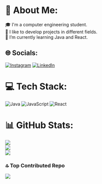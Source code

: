 # 💫 About Me:
🎓 I'm a computer engineering student.<br>💛 I like to develop projects in different fields.<br>🌱 I’m currently learning Java and React.<br>


## 🌐 Socials:
[![Instagram](https://img.shields.io/badge/Instagram-%23E4405F.svg?logo=Instagram&logoColor=white)](https://instagram.com/nisahekimoglu1) [![LinkedIn](https://img.shields.io/badge/LinkedIn-%230077B5.svg?logo=linkedin&logoColor=white)](https://linkedin.com/in/nisanurhekimoglu) 

# 💻 Tech Stack:
![Java](https://img.shields.io/badge/java-%23ED8B00.svg?style=for-the-badge&logo=java&logoColor=white) ![JavaScript](https://img.shields.io/badge/javascript-%23323330.svg?style=for-the-badge&logo=javascript&logoColor=%23F7DF1E) ![React](https://img.shields.io/badge/react-%2320232a.svg?style=for-the-badge&logo=react&logoColor=%2361DAFB)
# 📊 GitHub Stats:
![](https://github-readme-stats.vercel.app/api?username=nisahekimoglu&theme=tokyonight&hide_border=false&include_all_commits=true&count_private=true)<br/>
![](https://github-readme-streak-stats.herokuapp.com/?user=nisahekimoglu&theme=tokyonight&hide_border=false)<br/>
![](https://github-readme-stats.vercel.app/api/top-langs/?username=nisahekimoglu&theme=tokyonight&hide_border=false&include_all_commits=true&count_private=true&layout=compact)

### 🔝 Top Contributed Repo
![](https://github-contributor-stats.vercel.app/api?username=nisahekimoglu&limit=5&theme=tokyonight&combine_all_yearly_contributions=true)

<!-- Proudly created with GPRM ( https://gprm.itsvg.in ) -->
